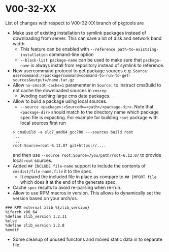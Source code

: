 V00-32-XX
=========

List of changes with respect to V00-32-XX branch of pkgtools are
 
- Make use of existing installation to symlink packages instead of downloading from server. This can save a lot of disk and network band width
  - This feature can be enabled with `--reference path-to-existsing-installation` command-line option
  - `--black-list package-name` can be used to make sure that `package-name` is always install from repository instead of symlink to reference.
- New usercommand protocol to get package sources e.g. `Source: usercommand://package?command=command-to-run-to-get-sources&output=/name.tar.gz`
- Allow `no-cmssdt-cache=1` paramemter in `Source:` to instruct cmsBuild to not cache the downloaded sources in `cmsrep`
  - Avoding caching large cms data packages.
- Allow to build a package using local sources.
  - `--source <package>:<SourceN>=<path>/<package-dir>`. Note that `<package-dir>` should match to the directory name which package spec file is expacting. For example for building `root` package with local sources first run
  ```
  > cmsBuild -a slc7_amd64_gcc700 ---sources build root
  ...
  ...
  root:Source=root-6.12.07 git+https://....
  ```
  and then use `--source root:Source=/you/path/root-6.12.07` to provide local `root` sources.
- Added `## INCLUDE file-name` support to include the contents of `cmsdist/file-name.file` it to the spec.
  - It expand the included file in place as compare to `## IMPORT file` which does it at the end of the generate spec.
- Cache `spec` results to avoid re-parsing when re-run. 
- Allow to use RPM macros in version. This allows to dynamically set the version based on your arch/os.
```
### RPM external zlib %{zlib_version}
%ifarch x86_64
%define zlib_version 1.2.11
%else
%define zlib_version 1.2.8
%endif
```
- Some cleanup of unused functons and moved static data in to separate file.
